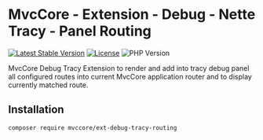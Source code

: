 # MvcCore - Extension - Debug - Nette Tracy - Panel Routing

[![Latest Stable Version](https://img.shields.io/badge/Stable-v5.0.10-brightgreen.svg?style=plastic)](https://github.com/mvccore/ext-debug-tracy-routing/releases)
[![License](https://img.shields.io/badge/License-BSD%203-brightgreen.svg?style=plastic)](https://mvccore.github.io/docs/mvccore/5.0.0/LICENSE.md)
![PHP Version](https://img.shields.io/badge/PHP->=5.4-brightgreen.svg?style=plastic)

MvcCore Debug Tracy Extension to render and add into tracy debug panel all configured routes into current MvcCore application router and to display currently matched route.

## Installation
```shell
composer require mvccore/ext-debug-tracy-routing
```

